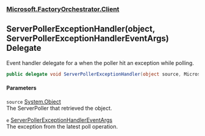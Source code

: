 ### [Microsoft.FactoryOrchestrator.Client](Microsoft_FactoryOrchestrator_Client.md 'Microsoft.FactoryOrchestrator.Client')
## ServerPollerExceptionHandler(object, ServerPollerExceptionHandlerEventArgs) Delegate
Event handler delegate for a when the poller hit an exception while polling.  
```csharp
public delegate void ServerPollerExceptionHandler(object source, Microsoft.FactoryOrchestrator.Client.ServerPollerExceptionHandlerEventArgs e);
```
#### Parameters
<a name='Microsoft_FactoryOrchestrator_Client_ServerPollerExceptionHandler(object_Microsoft_FactoryOrchestrator_Client_ServerPollerExceptionHandlerEventArgs)_source'></a>
`source` [System.Object](https://docs.microsoft.com/en-us/dotnet/api/System.Object 'System.Object')  
The ServerPoller that retrieved the object.
  
<a name='Microsoft_FactoryOrchestrator_Client_ServerPollerExceptionHandler(object_Microsoft_FactoryOrchestrator_Client_ServerPollerExceptionHandlerEventArgs)_e'></a>
`e` [ServerPollerExceptionHandlerEventArgs](Microsoft_FactoryOrchestrator_Client_ServerPollerExceptionHandlerEventArgs.md 'Microsoft.FactoryOrchestrator.Client.ServerPollerExceptionHandlerEventArgs')  
The exception from the latest poll operation.
  
